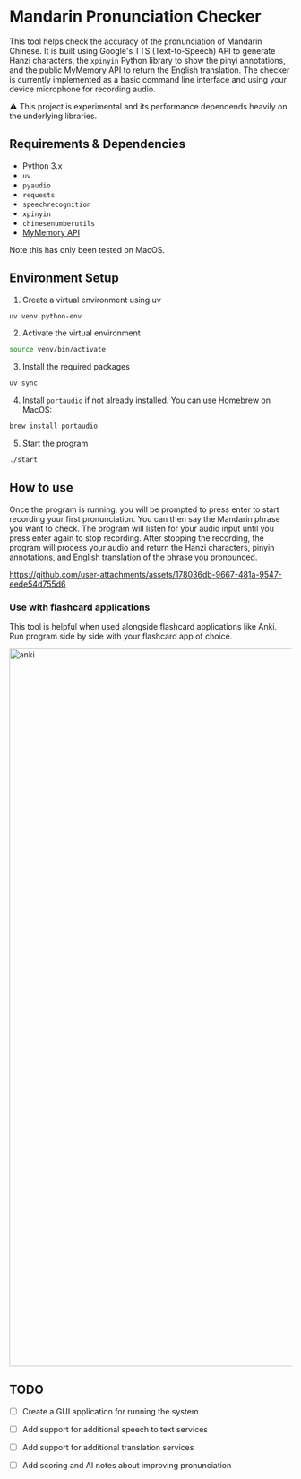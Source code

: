 # Mandarin Pronunciation Checker

This tool helps check the accuracy of the pronunciation of Mandarin Chinese. It is built using Google's TTS (Text-to-Speech) API to generate Hanzi characters, the `xpinyin` Python library to show the pinyi annotations, and the public MyMemory API to return the English translation. The checker is currently implemented as a basic command line interface and using your device microphone for recording audio.

⚠️ This project is experimental and its performance dependends heavily on the underlying libraries.

## Requirements & Dependencies
- Python 3.x
- `uv`
- `pyaudio`
- `requests`
- `speechrecognition`
- `xpinyin`
- `chinesenumberutils`
- [MyMemory API](https://mymemory.translated.net/doc/)

Note this has only been tested on MacOS.

## Environment Setup

1. Create a virtual environment using uv

```bash
uv venv python-env
```

2. Activate the virtual environment

```bash
source venv/bin/activate
```

3. Install the required packages

```bash
uv sync
```

4.  Install `portaudio` if not already installed. You can use Homebrew on MacOS:

```bash
brew install portaudio
```

5. Start the program

```bash
./start
```

## How to use

Once the program is running, you will be prompted to press enter to start recording your first pronunciation. You can then say the Mandarin phrase you want to check. The program will listen for your audio input until you press enter again to stop recording. After stopping the recording, the program will process your audio and return the Hanzi characters, pinyin annotations, and English translation of the phrase you pronounced.

https://github.com/user-attachments/assets/178036db-9667-481a-9547-eede54d755d6

### Use with flashcard applications

This tool is helpful when used alongside flashcard applications like Anki. Run program side by side with your flashcard app of choice.

<img width="1280" alt="anki" src="https://github.com/user-attachments/assets/17a7c464-94d4-44f6-a91c-3982aec29c9b" />

## TODO

- [ ] Create a GUI application for running the system
- [ ] Add support for additional speech to text services
- [ ] Add support for additional translation services
- [ ] Add scoring and AI notes about improving pronunciation

